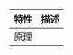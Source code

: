| 特性                                                                  | 描述                                                                                                                                                                                                                                                                                                                                                                                                                                                                                                                                                                                                                                                                                                                                                                                                                                                                                                                                                                                                                                                                                                                                                                                                                                                                                                          |
| --------------------------------------------------------------------- | ------------------------------------------------------------------------------------------------------------------------------------------------------------------------------------------------------------------------------------------------------------------------------------------------------------------------------------------------------------------------------------------------------------------------------------------------------------------------------------------------------------------------------------------------------------------------------------------------------------------------------------------------------------------------------------------------------------------------------------------------------------------------------------------------------------------------------------------------------------------------------------------------------------------------------------------------------------------------------------------------------------------------------------------------------------------------------------------------------------------------------------------------------------------------------------------------------------------------------------------------------------------------------------------------------------- |
| 原理 |  |